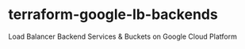 # terraform-google-lb-backends
Load Balancer Backend Services &amp; Buckets on Google Cloud Platform
